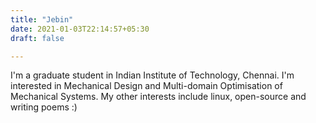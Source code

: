 ```yaml
---
title: "Jebin"
date: 2021-01-03T22:14:57+05:30
draft: false

---
```


I'm a graduate student in Indian Institute of Technology, Chennai. I'm interested in Mechanical Design and Multi-domain Optimisation of Mechanical Systems. My other interests include linux, open-source and writing poems :)
